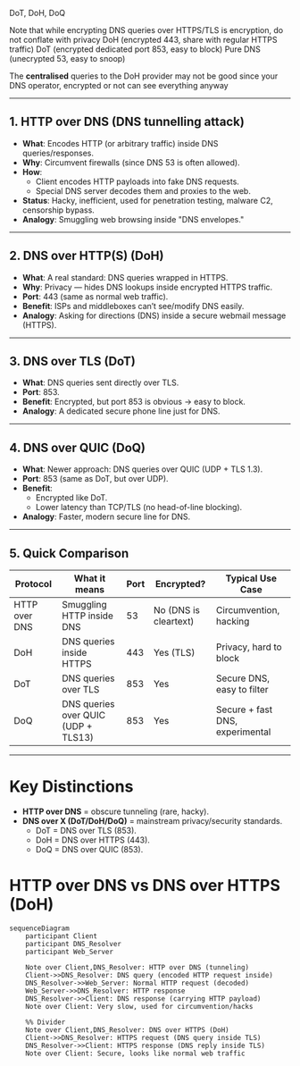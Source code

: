 DoT, DoH, DoQ

Note that while encrypting DNS queries over HTTPS/TLS is encryption, do not conflate with privacy
DoH (encrypted 443, share with regular HTTPS traffic)
DoT (encrypted dedicated port 853, easy to block)
Pure DNS (unecrypted 53, easy to snoop)

The **centralised** queries to the DoH provider may not be good since your DNS operator, encrypted or not can see everything anyway

---

## 1. HTTP over DNS (DNS tunnelling attack)
- **What**: Encodes HTTP (or arbitrary traffic) inside DNS queries/responses.  
- **Why**: Circumvent firewalls (since DNS 53 is often allowed).  
- **How**:
  - Client encodes HTTP payloads into fake DNS requests.
  - Special DNS server decodes them and proxies to the web.  
- **Status**: Hacky, inefficient, used for penetration testing, malware C2, censorship bypass.  
- **Analogy**: Smuggling web browsing inside "DNS envelopes."

---

## 2. DNS over HTTP(S) (DoH)
- **What**: A real standard: DNS queries wrapped in HTTPS.  
- **Why**: Privacy — hides DNS lookups inside encrypted HTTPS traffic.  
- **Port**: 443 (same as normal web traffic).  
- **Benefit**: ISPs and middleboxes can’t see/modify DNS easily.  
- **Analogy**: Asking for directions (DNS) inside a secure webmail message (HTTPS).

---

## 3. DNS over TLS (DoT)
- **What**: DNS queries sent directly over TLS.  
- **Port**: 853.  
- **Benefit**: Encrypted, but port 853 is obvious → easy to block.  
- **Analogy**: A dedicated secure phone line just for DNS.

---

## 4. DNS over QUIC (DoQ)
- **What**: Newer approach: DNS queries over QUIC (UDP + TLS 1.3).  
- **Port**: 853 (same as DoT, but over UDP).  
- **Benefit**:
  - Encrypted like DoT.
  - Lower latency than TCP/TLS (no head-of-line blocking).
- **Analogy**: Faster, modern secure line for DNS.

---

## 5. Quick Comparison

| Protocol      | What it means                       | Port | Encrypted?            | Typical Use Case                |
| ------------- | ----------------------------------- | ---- | --------------------- | ------------------------------- |
| HTTP over DNS | Smuggling HTTP inside DNS           | 53   | No (DNS is cleartext) | Circumvention, hacking          |
| DoH           | DNS queries inside HTTPS            | 443  | Yes (TLS)             | Privacy, hard to block          |
| DoT           | DNS queries over TLS                | 853  | Yes                   | Secure DNS, easy to filter      |
| DoQ           | DNS queries over QUIC (UDP + TLS13) | 853  | Yes                   | Secure + fast DNS, experimental |

---

# Key Distinctions
- **HTTP over DNS** = obscure tunneling (rare, hacky).  
- **DNS over X (DoT/DoH/DoQ)** = mainstream privacy/security standards.  
  - DoT = DNS over TLS (853).  
  - DoH = DNS over HTTPS (443).  
  - DoQ = DNS over QUIC (853).



# HTTP over DNS vs DNS over HTTPS (DoH)

```mermaid
sequenceDiagram
    participant Client
    participant DNS_Resolver
    participant Web_Server

    Note over Client,DNS_Resolver: HTTP over DNS (tunneling)
    Client->>DNS_Resolver: DNS query (encoded HTTP request inside)
    DNS_Resolver->>Web_Server: Normal HTTP request (decoded)
    Web_Server->>DNS_Resolver: HTTP response
    DNS_Resolver->>Client: DNS response (carrying HTTP payload)
    Note over Client: Very slow, used for circumvention/hacks

    %% Divider
    Note over Client,DNS_Resolver: DNS over HTTPS (DoH)
    Client->>DNS_Resolver: HTTPS request (DNS query inside TLS)
    DNS_Resolver->>Client: HTTPS response (DNS reply inside TLS)
    Note over Client: Secure, looks like normal web traffic
```
